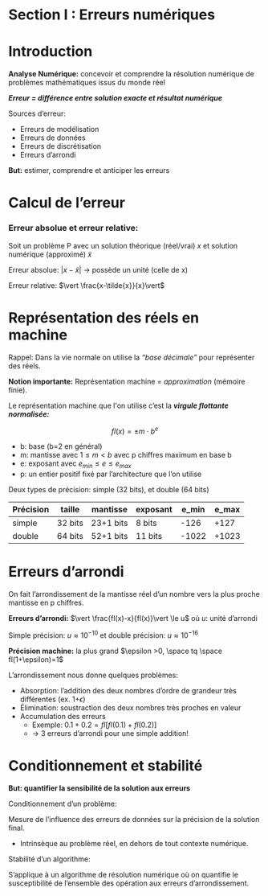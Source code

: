 # Section I : Erreurs numériques

# Introduction

**Analyse Numérique:** concevoir et comprendre la résolution numérique de problèmes mathématiques issus du monde réel

*****Erreur = différence entre solution exacte et résultat numérique*****

Sources d’erreur:

- Erreurs de modélisation
- Erreurs de données
- Erreurs de discrétisation
- Erreurs d’arrondi

**But:** estimer, comprendre et anticiper les erreurs

# Calcul de l’erreur

### Erreur absolue et erreur relative:

Soit un problème P avec un solution théorique (réel/vrai) $x$ et solution numérique (approximé) $\tilde{x}$

Erreur absolue:  $\vert x-\tilde{x}\vert$ → possède un unité (celle de x)

Erreur relative:  $\vert \frac{x-\tilde{x}}{x}\vert$

# Représentation des réels en machine

Rappel: Dans la vie normale on utilise la _“base décimale”_ pour représenter des réels.

**Notion importante:** Représentation machine = *approximation* (mémoire finie).


Le représentation machine que l'on utilise c’est la ***virgule flottante normalisée:***

$$
fl(x)=\pm m\cdot b^e
$$

- b: base (b=2 en général)
- m: mantisse avec $1\leq m<b$ avec p chiffres maximum en base b
- e: exposant avec $e_{min}\le e\le e_{max}$
- p: un entier positif fixé par l’architecture que l’on utilise

Deux types de précision: simple (32 bits), et double (64 bits)

| Précision | taille | mantisse | exposant | e_min | e_max |
| --- | --- | --- | --- | --- | --- |
| simple | 32 bits | 23+1 bits | 8 bits | -126 | +127 |
| double | 64 bits | 52+1 bits | 11 bits | -1022 | +1023 |

# Erreurs d’arrondi

On fait l’arrondissement de la mantisse réel d’un nombre vers la plus proche mantisse en p chiffres.

**Erreurs d’arrondi:**  $\vert \frac{fl(x)-x}{fl(x)}\vert \le u$  où $u$: unité d’arrondi

Simple précision: $u \approx 10^{-10}$ et double précision: $u\approx 10^{-16}$

**Précision machine:** la plus grand $\epsilon >0, \space tq \space fl(1+\epsilon)=1$

L’arrondissement nous donne quelques problèmes:

- Absorption: l’addition des deux nombres d’ordre de grandeur très différentes (ex. 1+$\epsilon$)
- Élimination: soustraction des deux nombres très proches en valeur
- Accumulation des erreurs
    - Exemple: $0.1+0.2 = fl[fl(0.1)+fl(0.2)]$
    - → 3 erreurs d’arrondi pour une simple addition!

# Conditionnement et stabilité

**But: quantifier la sensibilité de la solution aux erreurs**

Conditionnement d’un problème:

Mesure de l’influence des erreurs de données sur la précision de la solution final. 

- Intrinsèque au problème réel, en dehors de tout contexte numérique.

Stabilité d’un algorithme:

S’applique à un algorithme de résolution numérique où on quantifie le susceptibilité de l’ensemble des opération aux erreurs d’arrondissement.
